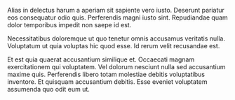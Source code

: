 Alias in delectus harum a aperiam sit sapiente vero iusto. Deserunt pariatur eos consequatur odio quis. Perferendis magni iusto sint. Repudiandae quam dolor temporibus impedit non saepe id est.
 Necessitatibus doloremque ut quo tenetur omnis accusamus veritatis nulla. Voluptatum ut quia voluptas hic quod esse. Id rerum velit recusandae est.
 Et est quia quaerat accusantium similique et. Occaecati magnam exercitationem qui voluptatem. Vel dolorum nesciunt nulla sed accusantium maxime quis. Perferendis libero totam molestiae debitis voluptatibus inventore. Et quisquam accusantium debitis. Esse eveniet voluptatem assumenda quo odit eum ut.